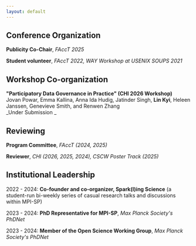 ```yaml
---
layout: default
---
```


## Conference Organization
**Publicity Co-Chair**, _FAccT 2025_

**Student volunteer**, _FAccT 2022, WAY Workshop at USENIX SOUPS 2021_

## Workshop Co-organization
**"Participatory Data Governance in Practice" (CHI 2026 Workshop)**   
Jovan Powar, Emma Kallina, Anna Ida Hudig, Jatinder Singh, **Lin Kyi**, Heleen Janssen, Genevieve Smith, and Renwen Zhang  
_Under Submission _ 

## Reviewing
**Program Committee**, _FAccT (2024, 2025)_

**Reviewer**, _CHI (2026, 2025, 2024), CSCW Poster Track (2025)_

## Institutional Leadership
2022 - 2024: **Co-founder and co-organizer, Spark(l)ing Science** (a student-run bi-weekly series of casual research talks and discussions within MPI-SP)

2023 - 2024: **PhD Representative for MPI-SP**, _Max Planck Society's PhDNet_

2023 - 2024: **Member of the Open Science Working Group**, _Max Planck Society's PhDNet_
